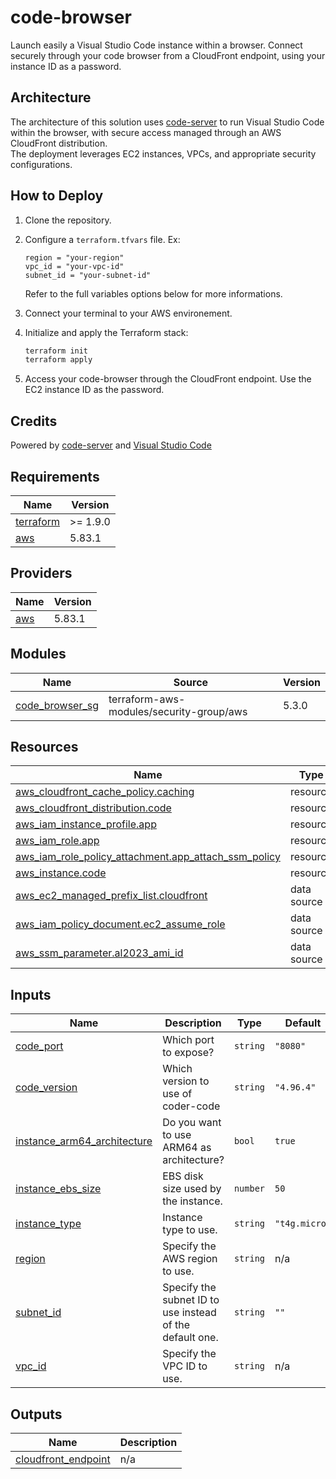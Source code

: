 # code-browser
Launch easily a Visual Studio Code instance within a browser.
Connect securely through your code browser from a CloudFront endpoint, using your instance ID as a password.

## Architecture
The architecture of this solution uses [code-server](https://github.com/coder/code-server) to run Visual Studio Code within the browser, with secure access managed through an AWS CloudFront distribution.  
The deployment leverages EC2 instances, VPCs, and appropriate security configurations.

## How to Deploy

1. Clone the repository.
2. Configure a `terraform.tfvars` file. Ex:
    ```hcl
    region = "your-region"
    vpc_id = "your-vpc-id"
    subnet_id = "your-subnet-id"
    ```
    Refer to the full variables options below for more informations.
3. Connect your terminal to your AWS environement.
4. Initialize and apply the Terraform stack:
    ```bash
    terraform init
    terraform apply
    ```

5. Access your code-browser through the CloudFront endpoint. Use the EC2 instance ID as the password.

## Credits
Powered by [code-server](https://github.com/coder/code-server) and [Visual Studio Code](https://code.visualstudio.com/)
<!-- BEGIN_TF_DOCS -->
## Requirements

| Name | Version |
|------|---------|
| <a name="requirement_terraform"></a> [terraform](#requirement\_terraform) | >= 1.9.0 |
| <a name="requirement_aws"></a> [aws](#requirement\_aws) | 5.83.1 |

## Providers

| Name | Version |
|------|---------|
| <a name="provider_aws"></a> [aws](#provider\_aws) | 5.83.1 |

## Modules

| Name | Source | Version |
|------|--------|---------|
| <a name="module_code_browser_sg"></a> [code\_browser\_sg](#module\_code\_browser\_sg) | terraform-aws-modules/security-group/aws | 5.3.0 |

## Resources

| Name | Type |
|------|------|
| [aws_cloudfront_cache_policy.caching](https://registry.terraform.io/providers/hashicorp/aws/5.83.1/docs/resources/cloudfront_cache_policy) | resource |
| [aws_cloudfront_distribution.code](https://registry.terraform.io/providers/hashicorp/aws/5.83.1/docs/resources/cloudfront_distribution) | resource |
| [aws_iam_instance_profile.app](https://registry.terraform.io/providers/hashicorp/aws/5.83.1/docs/resources/iam_instance_profile) | resource |
| [aws_iam_role.app](https://registry.terraform.io/providers/hashicorp/aws/5.83.1/docs/resources/iam_role) | resource |
| [aws_iam_role_policy_attachment.app_attach_ssm_policy](https://registry.terraform.io/providers/hashicorp/aws/5.83.1/docs/resources/iam_role_policy_attachment) | resource |
| [aws_instance.code](https://registry.terraform.io/providers/hashicorp/aws/5.83.1/docs/resources/instance) | resource |
| [aws_ec2_managed_prefix_list.cloudfront](https://registry.terraform.io/providers/hashicorp/aws/5.83.1/docs/data-sources/ec2_managed_prefix_list) | data source |
| [aws_iam_policy_document.ec2_assume_role](https://registry.terraform.io/providers/hashicorp/aws/5.83.1/docs/data-sources/iam_policy_document) | data source |
| [aws_ssm_parameter.al2023_ami_id](https://registry.terraform.io/providers/hashicorp/aws/5.83.1/docs/data-sources/ssm_parameter) | data source |

## Inputs

| Name | Description | Type | Default | Required |
|------|-------------|------|---------|:--------:|
| <a name="input_code_port"></a> [code\_port](#input\_code\_port) | Which port to expose? | `string` | `"8080"` | no |
| <a name="input_code_version"></a> [code\_version](#input\_code\_version) | Which version to use of coder-code | `string` | `"4.96.4"` | no |
| <a name="input_instance_arm64_architecture"></a> [instance\_arm64\_architecture](#input\_instance\_arm64\_architecture) | Do you want to use ARM64 as architecture? | `bool` | `true` | no |
| <a name="input_instance_ebs_size"></a> [instance\_ebs\_size](#input\_instance\_ebs\_size) | EBS disk size used by the instance. | `number` | `50` | no |
| <a name="input_instance_type"></a> [instance\_type](#input\_instance\_type) | Instance type to use. | `string` | `"t4g.micro"` | no |
| <a name="input_region"></a> [region](#input\_region) | Specify the AWS region to use. | `string` | n/a | yes |
| <a name="input_subnet_id"></a> [subnet\_id](#input\_subnet\_id) | Specify the subnet ID to use instead of the default one. | `string` | `""` | no |
| <a name="input_vpc_id"></a> [vpc\_id](#input\_vpc\_id) | Specify the VPC ID to use. | `string` | n/a | yes |

## Outputs

| Name | Description |
|------|-------------|
| <a name="output_cloudfront_endpoint"></a> [cloudfront\_endpoint](#output\_cloudfront\_endpoint) | n/a |
<!-- END_TF_DOCS -->